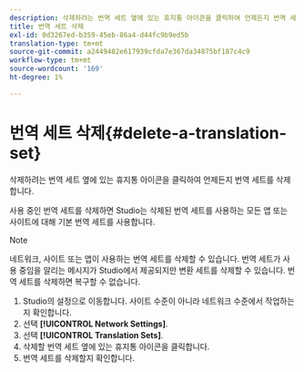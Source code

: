 ```yaml
---
description: 삭제하려는 번역 세트 옆에 있는 휴지통 아이콘을 클릭하여 언제든지 번역 세트를 삭제합니다.
title: 번역 세트 삭제
exl-id: 0d3267ed-b359-45eb-86a4-d44fc9b9ed5b
translation-type: tm+mt
source-git-commit: a2449482e617939cfda7e367da34875bf187c4c9
workflow-type: tm+mt
source-wordcount: '169'
ht-degree: 1%

---
```


# 번역 세트 삭제{#delete-a-translation-set}

삭제하려는 번역 세트 옆에 있는 휴지통 아이콘을 클릭하여 언제든지 번역 세트를 삭제합니다.

사용 중인 번역 세트를 삭제하면 Studio는 삭제된 번역 세트를 사용하는 모든 앱 또는 사이트에 대해 기본 번역 세트를 사용합니다.

>[!NOTE]
>
>네트워크, 사이트 또는 앱이 사용하는 번역 세트를 삭제할 수 있습니다. 번역 세트가 사용 중임을 알리는 메시지가 Studio에서 제공되지만 변환 세트를 삭제할 수 있습니다. 번역 세트를 삭제하면 복구할 수 없습니다.

1. Studio의 설정으로 이동합니다. 사이트 수준이 아니라 네트워크 수준에서 작업하는지 확인합니다.
1. 선택 **[!UICONTROL Network Settings]**.
1. 선택 **[!UICONTROL Translation Sets]**.
1. 삭제할 번역 세트 옆에 있는 휴지통 아이콘을 클릭합니다.
1. 번역 세트를 삭제할지 확인합니다.
